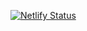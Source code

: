 [![Netlify Status](https://api.netlify.com/api/v1/badges/239f299a-6978-4f0d-94ce-4cca14991c6d/deploy-status)](https://app.netlify.com/sites/fastvis/deploys)
